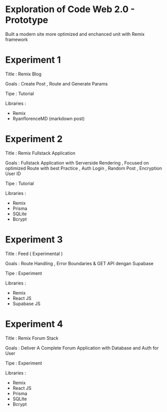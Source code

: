 # Exploration of Code Web 2.0 - Prototype

Built a modern site more optimized and enchanced unit with Remix framework

# Experiment 1

Title : Remix Blog

Goals : Create Post , Route and Generate Params

Tipe : Tutorial

Libraries :
- Remix
- RyanflorenceMD (markdown post)


# Experiment 2

Title : Remix Fullstack Application

Goals : Fullstack Application with Serverside Rendering , Focused on optimized Route with best Practice , Auth Login , Random Post , Encryption User ID

Tipe : Tutorial

Libraries :
- Remix
- Prisma
- SQLite
- Bcrypt


# Experiment 3

Title : Feed ( Experimental )

Goals : Route Handling , Error Boundaries & GET API dengan Supabase 

Tipe : Experiment

Libraries : 
- Remix
- React JS
- Supabase JS

# Experiment 4

Title : Remix Forum Stack

Goals : Deliver A Complete Forum Application with Database and Auth for User

Tipe : Experiment

Libraries :
- Remix
- React JS
- Prisma
- SQLIte
- Bcrypt
